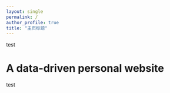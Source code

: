```yaml
---
layout: single
permalink: /
author_profile: true
title: "主页标题"
---
```



test

A data-driven personal website
======
test
